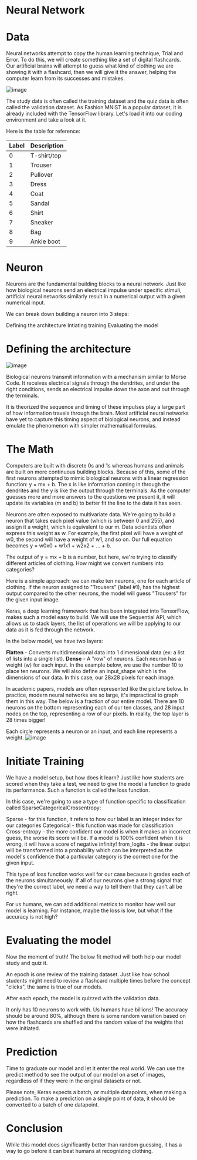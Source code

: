 # Neural Network
# Data
Neural networks attempt to copy the human learning technique, Trial and Error. To do this, we will create something like a set of digital flashcards. Our artificial brains will attempt to guess what kind of clothing we are showing it with a flashcard, then we will give it the answer, helping the computer learn from its successes and mistakes.

![image](https://github.com/user-attachments/assets/8bd54e7e-5a32-4682-9211-a3cad3e2fd78)

The study data is often called the training dataset and the quiz data is often called the validation dataset. As Fashion MNIST is a popular dataset, it is already included with the TensorFlow library. Let's load it into our coding environment and take a look at it.

Here is the table for reference:

| Label | Description |
| --- | --- |
| 0 | T-shirt/top |
| 1 | Trouser |
| 2 | Pullover |
| 3 | Dress |
| 4 | Coat |
| 5 | Sandal |
| 6 | Shirt |
| 7 | Sneaker |
| 8 | Bag |
| 9 | Ankle boot |

# Neuron
Neurons are the fundamental building blocks to a neural network. Just like how biological neurons send an electrical impulse under specific stimuli, artificial neural networks similarly result in a numerical output with a given numerical input.

We can break down building a neuron into 3 steps:

Defining the architecture
Intiating training
Evaluating the model

# Defining the architecture
![image](https://github.com/user-attachments/assets/d18f1969-67a3-43fc-b937-84548e730833)

Biological neurons transmit information with a mechanism similar to Morse Code. It receives electrical signals through the dendrites, and under the right conditions, sends an electrical impulse down the axon and out through the terminals.

It is theorized the sequence and timing of these impulses play a large part of how information travels through the brain. Most artificial neural networks have yet to capture this timing aspect of biological neurons, and instead emulate the phenomenon with simpler mathematical formulas.

# The Math
Computers are built with discrete 0s and 1s whereas humans and animals are built on more continuous building blocks. Because of this, some of the first neurons attempted to mimic biological neurons with a linear regression function: y = mx + b. The x is like information coming in through the dendrites and the y is like the output through the terminals. As the computer guesses more and more answers to the questions we present it, it will update its variables (m and b) to better fit the line to the data it has seen.

Neurons are often exposed to multivariate data. We're going to build a neuron that takes each pixel value (which is between 0 and 255), and assign it a weight, which is equivalent to our m. Data scientists often express this weight as w. For example, the first pixel will have a weight of w0, the second will have a weight of w1, and so on. Our full equation becomes y = w0x0 + w1x1 + w2x2 + ... + b.

The output of y = mx + b is a number, but here, we're trying to classify different articles of clothing. How might we convert numbers into categories?

Here is a simple approach: we can make ten neurons, one for each article of clothing. If the neuron assigned to "Trousers" (label #1), has the highest output compared to the other neurons, the model will guess "Trousers" for the given input image.

Keras, a deep learning framework that has been integrated into TensorFlow, makes such a model easy to build. We will use the Sequential API, which allows us to stack layers, the list of operations we will be applying to our data as it is fed through the network.

In the below model, we have two layers:

**Flatten** - Converts multidimensional data into 1 dimensional data (ex: a list of lists into a single list).
**Dense** - A "row" of neurons. Each neuron has a weight (w) for each input. In the example below, we use the number 10 to place ten neurons.
We will also define an input_shape which is the dimensions of our data. In this case, our 28x28 pixels for each image.

In academic papers, models are often represented like the picture below. In practice, modern neural networks are so large, it's impractical to graph them in this way. The below is a fraction of our entire model. There are 10 neurons on the bottom representing each of our ten classes, and 28 input nodes on the top, representing a row of our pixels. In reality, the top layer is 28 times bigger!

Each circle represents a neuron or an input, and each line represents a weight.
![image](https://github.com/user-attachments/assets/1ca79364-6f65-4c25-b1c1-0a45d161661b)

# Initiate Training
We have a model setup, but how does it learn? Just like how students are scored when they take a test, we need to give the model a function to grade its performance. Such a function is called the loss function.

In this case, we're going to use a type of function specific to classification called SparseCategoricalCrossentropy:

Sparse - for this function, it refers to how our label is an integer index for our categories
Categorical - this function was made for classification
Cross-entropy - the more confident our model is when it makes an incorrect guess, the worse its score will be. If a model is 100% confident when it is wrong, it will have a score of negative infinity!
from_logits - the linear output will be transformed into a probability which can be interpreted as the model's confidence that a particular category is the correct one for the given input.

This type of loss function works well for our case because it grades each of the neurons simultaneously. If all of our neurons give a strong signal that they're the correct label, we need a way to tell them that they can't all be right.

For us humans, we can add additional metrics to monitor how well our model is learning. For instance, maybe the loss is low, but what if the accuracy is not high?

# Evaluating the model
Now the moment of truth! The below fit method will both help our model study and quiz it.

An epoch is one review of the training dataset. Just like how school students might need to review a flashcard multiple times before the concept "clicks", the same is true of our models.

After each epoch, the model is quizzed with the validation data.

It only has 10 neurons to work with. Us humans have billions!
The accuracy should be around 80%, although there is some random variation based on how the flashcards are shuffled and the random value of the weights that were initiated.

# Prediction
Time to graduate our model and let it enter the real world. We can use the predict method to see the output of our model on a set of images, regardless of if they were in the original datasets or not.

Please note, Keras expects a batch, or multiple datapoints, when making a prediction. To make a prediction on a single point of data, it should be converted to a batch of one datapoint.

# Conclusion
While this model does significantly better than random guessing, it has a way to go before it can beat humans at recognizing clothing.
